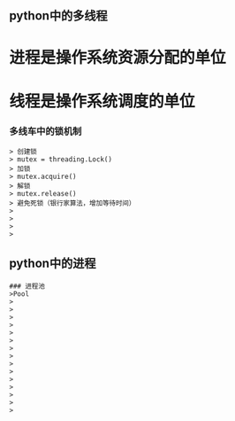 ## python中的多线程

# 进程是操作系统资源分配的单位
# 线程是操作系统调度的单位

### 多线车中的锁机制
    > 创建锁
    > mutex = threading.Lock()
    > 加锁
    > mutex.acquire()
    > 解锁
    > mutex.release()
    > 避免死锁（银行家算法，增加等待时间）
    > 
    > 
    > 
    > 
## python中的进程
    ### 进程池
    >Pool
    >
    > 
    >
    >
    >
    >
    >
    >
    >
    >
    >
    >
    >
    >
    >
